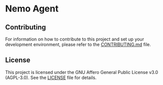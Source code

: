 # Nemo Agent

## Contributing

For information on how to contribute to this project and set up your development environment, please refer to the [CONTRIBUTING.md](DEV.md) file.

## License

This project is licensed under the GNU Affero General Public License v3.0 (AGPL-3.0). See the [LICENSE](LICENSE) file for details.
